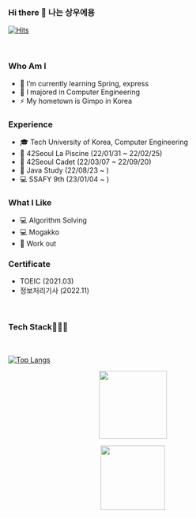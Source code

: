 ### Hi there 👋 나는 상우에용

[![Hits](https://hits.seeyoufarm.com/api/count/incr/badge.svg?url=https%3A%2F%2Fgithub.com%2Fsktkddn777%2Fhit-counter&count_bg=%2379C83D&title_bg=%23555555&icon=&icon_color=%23E7E7E7&title=hits&edge_flat=false)](https://hits.seeyoufarm.com)

<br>

### Who Am I

- 🔭 I’m currently learning Spring, express
- 👯 I majored in Computer Engineering
- ⚡ My hometown is Gimpo in Korea

### Experience

- 🎓 Tech University of Korea, Computer Engineering
- 🏢 42Seoul La Piscine (22/01/31 ~ 22/02/25)
- 🏪 42Seoul Cadet (22/03/07 ~ 22/09/20)
- 🏃 Java Study (22/08/23 ~ )
- 💻 SSAFY 9th (23/01/04 ~ )

### What I Like

- 💻 Algorithm Solving
- 💻 Mogakko
- 🚅 Work out

### Certificate

- TOEIC (2021.03)
- 정보처리기사 (2022.11)

<br>

<h3 > Tech Stack👨🏻‍💻</h3>

<!-- <img src="https://img.shields.io/badge/Javascript-F7DF1E?style=style=flat-square&logo=javascript&logoColor=black"></a>
<img src="https://img.shields.io/badge/TypeScript-007ACC?style=flat-square&logo=typescript&logoColor=white"></a>
<img src="https://img.shields.io/badge/Figma-F24E1E?style=flat-square&logo=figma&logoColor=white"></a>
<img src="https://img.shields.io/badge/Node.js-339933?style=flat-square&logo=Node.js&logoColor=white"></a>
<img src="https://img.shields.io/badge/C-%2300599C.svg?style=flat-squaree&logo=c&logoColor=white"></a>
<img src="https://img.shields.io/badge/MySQL-4479A1?style=flat-square&logo=MySQL&logoColor=white"></a>
<img src="https://img.shields.io/badge/MongoDB-4EA94B?style=flat-square&logo=mongodb&logoColor=white"></a>
<img src="https://img.shields.io/badge/Docker-2CA5E0?style=flat-square&logo=docker&logoColor=white"></a>
<img src="https://img.shields.io/badge/JWT-000000?style=flat-square&logo=JSON%20web%20tokens&logoColor=white"></a>
<img src="https://img.shields.io/badge/Amazon_AWS-232F3E?style=flat-square&logo=amazon-aws&logoColor=white"></a>
<img src="https://img.shields.io/badge/Django-092E20?style=flat-square&logo=Django&logoColor=white"></a>
<img src="https://img.shields.io/badge/Python-3776AB?style=flat-square&logo=Python&logoColor=white"></a>
<img src="https://img.shields.io/badge/Java-F24E1E?style=flat-square&logo=java&logoColor=white"></a>
<img src="https://img.shields.io/badge/SpringBoot-6DB33F?style=flat&logo=Spring-Boot&logoColor=white"></a>
<img src="https://img.shields.io/badge/Redis-DC382D?style=flat&logo=Redis&logoColor=white"></a>
<img src="https://img.shields.io/badge/Swagger-339933?style=flat&logo=Swagger&logoColor=white"></a>
<img src="https://img.shields.io/badge/Postgresql-4459A1?style=flat&logo=Postgresql&logoColor=white"></a>
<img src="https://img.shields.io/badge/Grafana-DC332D?style=flat&logo=Grafana&logoColor=white"></a>
<img src="https://img.shields.io/badge/Prometheus-DC732D?style=flat&logo=Prometheus&logoColor=white"></a>
<img src="https://img.shields.io/badge/Nginx-6DB66F?style=flat&logo=Nginx&logoColor=white"> -->

<br>

<!-- [![Solved.ac Profile](http://mazassumnida.wtf/api/v2/generate_badge?boj=sktkddn777)](https://solved.ac/sktkddn777/) -->

[![Top Langs](https://github-readme-stats.vercel.app/api/top-langs/?username=sktkddn777&layout=compact)](https://github.com/anuraghazra/github-readme-stats)

<p align="center">
        <img height="137px" src="https://github-readme-streak-stats.herokuapp.com/?user=sktkddn777&hide_border=false&theme=nightowl" />
</p>
  <p align="center">
  <img height='130px' src="https://github-readme-stats.vercel.app/api?username=sktkddn777&hide_title=true&show_icons=true&include_all_commits=true&line_height=21&theme=nightowl" />
</p>
